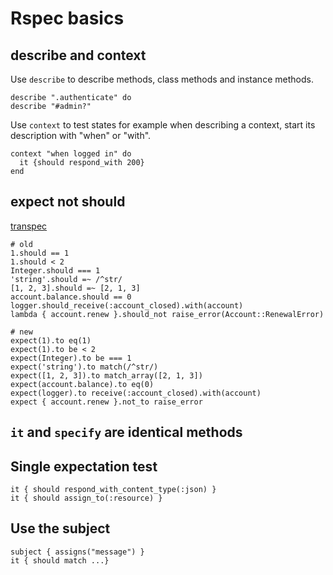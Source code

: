 # Rspec basics

## describe and context

Use `describe` to describe methods, class methods and instance methods.

    describe ".authenticate" do
    describe "#admin?"

Use `context` to test states for example when 
describing a context, start its description with "when" or "with".

    context "when logged in" do
      it {should respond_with 200}
    end

## expect not should

[transpec](https://github.com/yujinakayama/transpec#supported-conversions)

    # old
    1.should == 1
    1.should < 2
    Integer.should === 1
    'string'.should =~ /^str/
    [1, 2, 3].should =~ [2, 1, 3]
    account.balance.should == 0
    logger.should_receive(:account_closed).with(account)
    lambda { account.renew }.should_not raise_error(Account::RenewalError)

    # new
    expect(1).to eq(1)
    expect(1).to be < 2
    expect(Integer).to be === 1
    expect('string').to match(/^str/)
    expect([1, 2, 3]).to match_array([2, 1, 3])
    expect(account.balance).to eq(0)
    expect(logger).to receive(:account_closed).with(account)
    expect { account.renew }.not_to raise_error

## `it` and `specify` are identical methods

## Single expectation test

    it { should respond_with_content_type(:json) }
    it { should assign_to(:resource) }

## Use the subject

    subject { assigns("message") }
    it { should match ...}



